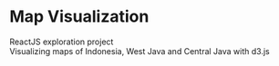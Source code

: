 # Map Visualization

ReactJS exploration project<br>
Visualizing maps of Indonesia, West Java and Central Java with d3.js